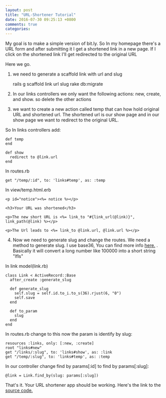 ```yaml
---
layout: post
title: "URL-Shortener Tutorial"
date: 2016-07-30 09:25:13 +0800
comments: true
categories:
---
```

My goal is to make a simple version of bit.ly. So In my homepage there's a URL form and after submitting it I get a shortened link in a new page. If I click on the shortened link I'll get redirected to the original URL

Here we go.

1. we need to generate a scaffold link with url and slug

    rails g scaffold link url slug
    rake db:migrate

2. In our links controllers we only want the following actions: new, create, and show. so delete the other actions

3. we want to create a new action called temp that can how hold original URL and shortened url. The shortened url is our show page and in our show page we want to redirect to the original URL.

So In links controllers add:

    def temp
    end

    def show
      redirect to @link.url
    end

In routes.rb

    get "/temp/:id", to: 'links#temp', as: :temp

In view/temp.html.erb

    <p id="notice"><%= notice %></p>

    <h3>Your URL was shortened</h3>

    <p>The new short URL is <%= link_to "#{link_url(@link)}", link_path(@link) %></p>

    <p>The Url leads to <%= link_to @link.url, @link.url %></p>


4. Now we need to generate slug and change the routes. We need a method to generate slug. I use base36, You can find more info [here.](https://en.wikipedia.org/wiki/Senary#Base_36_as_senary_compression) . Basically it will convert a long number like 100000 into a short string "lfls"

In link model(link.rb)

    class Link < ActiveRecord::Base
      after_create :generate_slug

      def generate_slug
        self.slug = self.id.to_i.to_s(36).rjust(6, "0")
        self.save
      end

      def to_param
        slug
      end
    end

In routes.rb change to this now the param is identify by slug:

    resources :links, only: [:new, :create]
    root "links#new"
    get "/links/:slug", to: 'links#show', as: :link
    get "/temp/:slug", to: 'links#temp', as: :temp

In our controller change find by params[:id] to find by params[:slug]:

    @link = Link.find_by(slug: params[:slug])

That's it. Your URL shortener app should be working. Here's the link to the [source code.](https://github.com/kuanhsuh/url-shortener)
